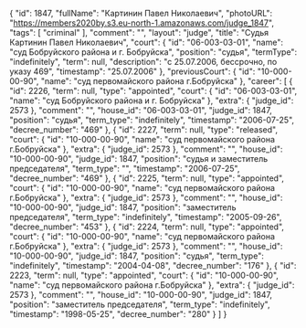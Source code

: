 {
    "id": 1847,
    "fullName": "Картинин Павел Николаевич",
    "photoURL": "https://members2020by.s3.eu-north-1.amazonaws.com/judge_1847",
    "tags": [
        "criminal"
    ],
    "comment": "",
    "layout": "judge",
    "title": "Судья Картинин Павел Николаевич",
    "court": {
        "id": "06-003-03-01",
        "name": "суд Бобруйского района и г. Бобруйска",
        "position": "судья",
        "termType": "indefinitely",
        "term": null,
        "description": "c 25.07.2006, бессрочно, по указу 469",
        "timestamp": "25.07.2006"
    },
    "previousCourt": {
        "id": "10-000-00-90",
        "name": "суд первомайского района г.Бобруйска"
    },
    "career": [
        {
            "id": 2226,
            "term": null,
            "type": "appointed",
            "court": {
                "id": "06-003-03-01",
                "name": "суд Бобруйского района и г. Бобруйска"
            },
            "extra": {
                "judge_id": 2573
            },
            "comment": "",
            "house_id": "06-003-03-01",
            "judge_id": 1847,
            "position": "судья",
            "term_type": "indefinitely",
            "timestamp": "2006-07-25",
            "decree_number": "469"
        },
        {
            "id": 2227,
            "term": null,
            "type": "released",
            "court": {
                "id": "10-000-00-90",
                "name": "суд первомайского района г.Бобруйска"
            },
            "extra": {
                "judge_id": 2573
            },
            "comment": "",
            "house_id": "10-000-00-90",
            "judge_id": 1847,
            "position": "судья и заместитель председателя",
            "term_type": "",
            "timestamp": "2006-07-25",
            "decree_number": "469"
        },
        {
            "id": 2225,
            "term": null,
            "type": "appointed",
            "court": {
                "id": "10-000-00-90",
                "name": "суд первомайского района г.Бобруйска"
            },
            "extra": {
                "judge_id": 2573
            },
            "comment": "",
            "house_id": "10-000-00-90",
            "judge_id": 1847,
            "position": "заместитель председателя",
            "term_type": "indefinitely",
            "timestamp": "2005-09-26",
            "decree_number": "453"
        },
        {
            "id": 2224,
            "term": null,
            "type": "appointed",
            "court": {
                "id": "10-000-00-90",
                "name": "суд первомайского района г.Бобруйска"
            },
            "extra": {
                "judge_id": 2573
            },
            "comment": "",
            "house_id": "10-000-00-90",
            "judge_id": 1847,
            "position": "судья",
            "term_type": "indefinitely",
            "timestamp": "2004-04-08",
            "decree_number": "176"
        },
        {
            "id": 2223,
            "term": null,
            "type": "appointed",
            "court": {
                "id": "10-000-00-90",
                "name": "суд первомайского района г.Бобруйска"
            },
            "extra": {
                "judge_id": 2573
            },
            "comment": "",
            "house_id": "10-000-00-90",
            "judge_id": 1847,
            "position": "заместитель председателя",
            "term_type": "indefinitely",
            "timestamp": "1998-05-25",
            "decree_number": "280"
        }
    ]
}
